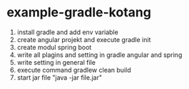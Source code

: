 # example-gradle-kotang
1) install gradle and add env variable
2) create angular projekt and execute gradle init 
3) create modul spring boot
4) write all plagins and setting in gradle angular and spring
5) write setting in general file
6) execute command gradlew clean build
7) start jar file "java -jar file.jar"
